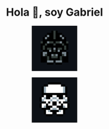 <h1 align="center">Hola 👋, soy Gabriel</h1>

<p align="center">
  <img src="darth-vader2.gif" width="120" alt="Animación molona">
</p>

<p align="center">
  <img src="stormtrooper2.gif" width="120" alt="Animación molona">
</p>

